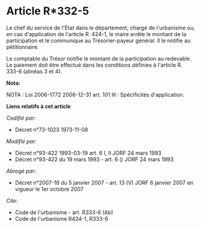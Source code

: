 # Article R*332-5

Le chef du service de l'Etat dans le département, chargé de l'urbanisme ou, en cas d'application de l'article R. 424-1, le
maire arrête le montant de la participation et le communique au Trésorier-payeur général. Il le notifie au pétitionnaire.

Le comptable du Trésor notifie le montant de la participation au redevable. Le paiement doit être effectué dans les
conditions définies à l'article R. 333-6 (alinéas 3 et 4).

**Nota:**

NOTA : Loi 2006-1772 2006-12-31 art. 101 III : Spécificités d'application.

**Liens relatifs à cet article**

_Codifié par_:

  - Décret n°73-1023 1973-11-08

_Modifié par_:

  - Décret n°93-422 1993-03-19 art. 6 I, II JORF 24 mars 1993
  - Décret n°93-422 du 19 mars 1993 - art. 6 () JORF 24 mars 1993

_Abrogé par_:

  - Décret n°2007-18 du 5 janvier 2007 - art. 13 (V) JORF 6 janvier 2007 en vigueur le 1er octobre 2007

_Cite_:

  - Code de l'urbanisme - art. R333-6 (Ab)
  - Code de l'urbanisme R424-1, R333-6
